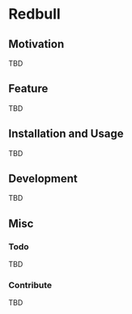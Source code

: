 

# Redbull

## Motivation
TBD

## Feature
TBD

## Installation and Usage
TBD

## Development
TBD

## Misc

### Todo
TBD

### Contribute
TBD

